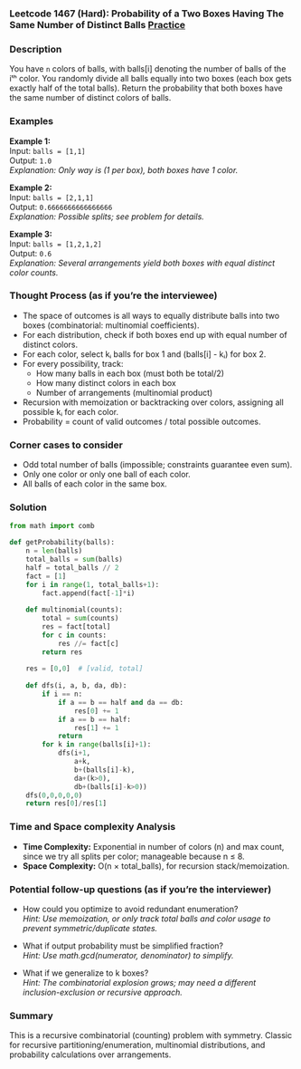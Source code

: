 ### Leetcode 1467 (Hard): Probability of a Two Boxes Having The Same Number of Distinct Balls [Practice](https://leetcode.com/problems/probability-of-a-two-boxes-having-the-same-number-of-distinct-balls)

### Description  
You have `n` colors of balls, with balls[i] denoting the number of balls of the iᵗʰ color. You randomly divide all balls equally into two boxes (each box gets exactly half of the total balls). Return the probability that both boxes have the same number of distinct colors of balls.

### Examples  

**Example 1:**  
Input: `balls = [1,1]`  
Output: `1.0`  
*Explanation: Only way is (1 per box), both boxes have 1 color.*

**Example 2:**  
Input: `balls = [2,1,1]`  
Output: `0.6666666666666666`  
*Explanation: Possible splits; see problem for details.*

**Example 3:**  
Input: `balls = [1,2,1,2]`  
Output: `0.6`  
*Explanation: Several arrangements yield both boxes with equal distinct color counts.*

### Thought Process (as if you’re the interviewee)  
- The space of outcomes is all ways to equally distribute balls into two boxes (combinatorial: multinomial coefficients).
- For each distribution, check if both boxes end up with equal number of distinct colors.
- For each color, select kᵢ balls for box 1 and (balls[i] - kᵢ) for box 2.
- For every possibility, track:
  - How many balls in each box (must both be total/2)
  - How many distinct colors in each box
  - Number of arrangements (multinomial product)
- Recursion with memoization or backtracking over colors, assigning all possible kᵢ for each color.
- Probability = count of valid outcomes / total possible outcomes.

### Corner cases to consider  
- Odd total number of balls (impossible; constraints guarantee even sum).
- Only one color or only one ball of each color.
- All balls of each color in the same box.

### Solution

```python
from math import comb

def getProbability(balls):
    n = len(balls)
    total_balls = sum(balls)
    half = total_balls // 2
    fact = [1]
    for i in range(1, total_balls+1):
        fact.append(fact[-1]*i)
    
    def multinomial(counts):
        total = sum(counts)
        res = fact[total]
        for c in counts:
            res //= fact[c]
        return res
    
    res = [0,0]  # [valid, total]
    
    def dfs(i, a, b, da, db):
        if i == n:
            if a == b == half and da == db:
                res[0] += 1
            if a == b == half:
                res[1] += 1
            return
        for k in range(balls[i]+1):
            dfs(i+1,
                a+k,
                b+(balls[i]-k),
                da+(k>0),
                db+(balls[i]-k>0))
    dfs(0,0,0,0,0)
    return res[0]/res[1]
```

### Time and Space complexity Analysis  
- **Time Complexity:** Exponential in number of colors (n) and max count, since we try all splits per color; manageable because n ≤ 8.
- **Space Complexity:** O(n × total_balls), for recursion stack/memoization.

### Potential follow-up questions (as if you’re the interviewer)  

- How could you optimize to avoid redundant enumeration?  
  *Hint: Use memoization, or only track total balls and color usage to prevent symmetric/duplicate states.*

- What if output probability must be simplified fraction?  
  *Hint: Use math.gcd(numerator, denominator) to simplify.*

- What if we generalize to k boxes?  
  *Hint: The combinatorial explosion grows; may need a different inclusion-exclusion or recursive approach.*

### Summary
This is a recursive combinatorial (counting) problem with symmetry. Classic for recursive partitioning/enumeration, multinomial distributions, and probability calculations over arrangements.